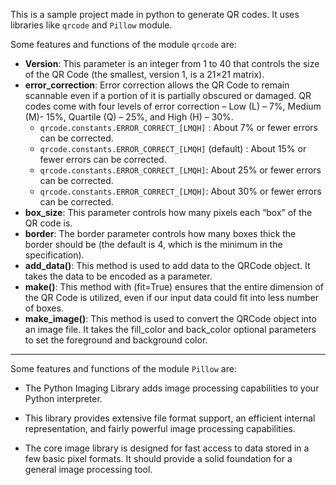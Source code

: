 This is a sample project made in python to generate QR codes. It uses libraries like `qrcode` and `Pillow` module.

Some features and functions of the module `qrcode` are:

-   **Version**: This parameter is an integer from 1 to 40 that controls the size of the QR Code (the smallest, version 1, is a 21×21 matrix).
-   **error_correction**: Error correction allows the QR Code to remain scannable even if a portion of it is partially obscured or damaged. QR codes come with four levels of error correction – Low (L) – 7%, Medium (M)- 15%, Quartile (Q) – 25%, and High (H) – 30%.
    -   `qrcode.constants.ERROR_CORRECT_[LMQH]` : About 7% or fewer errors can be corrected.
    -   `qrcode.constants.ERROR_CORRECT_[LMQH]` (default) : About 15% or fewer errors can be corrected.
    -   `qrcode.constants.ERROR_CORRECT_[LMQH]`: About 25% or fewer errors can be corrected.
    -   `qrcode.constants.ERROR_CORRECT_[LMQH]`: About 30% or fewer errors can be corrected.
-   **box_size**: This parameter controls how many pixels each “box” of the QR code is.
-   **border**: The border parameter controls how many boxes thick the border should be (the default is 4, which is the minimum in the specification).
-   **add_data()**: This method is used to add data to the QRCode object. It takes the data to be encoded as a parameter.
-   **make()**: This method with (fit=True) ensures that the entire dimension of the QR Code is utilized, even if our input data could fit into less number of boxes.
-   **make_image()**: This method is used to convert the QRCode object into an image file. It takes the fill_color and back_color optional parameters to set the foreground and background color.

---

Some features and functions of the module `Pillow` are:

-   The Python Imaging Library adds image processing capabilities to your Python interpreter.

-   This library provides extensive file format support, an efficient internal representation, and fairly powerful image processing capabilities.

-   The core image library is designed for fast access to data stored in a few basic pixel formats. It should provide a solid foundation for a general image processing tool.
